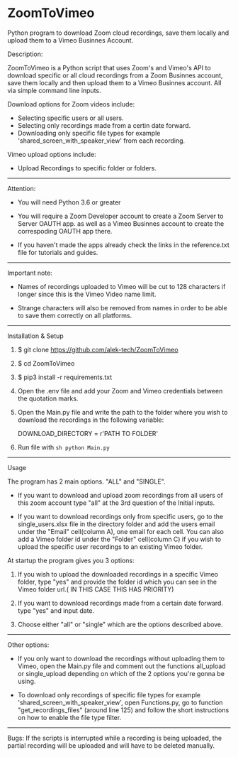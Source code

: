 # ZoomToVimeo
Python program to download Zoom cloud recordings, save them locally and upload them to a Vimeo Businnes Account.

Description:

ZoomToVimeo is a Python script that uses Zoom's and Vimeo's API to download specific or all cloud recordings from a Zoom Businnes account, 
save them locally and then upload them to a Vimeo Businnes account. All via simple command line inputs.

Download options for Zoom videos include:
 - Selecting specific users or all users.
 - Selecting only recordings made from a certin date forward.
 - Downloading only specific file types for example 'shared_screen_with_speaker_view' from each recording.

Vimeo upload options include:
 - Upload Recordings to specific folder or folders.
--------------------------------------------------------------------------------------

Attention: 

 - You will need Python 3.6 or greater

 - You will require a Zoom Developer account to create a Zoom Server to Server OAUTH app.
   as well as a Vimeo Businnes account to create the correspoding OAUTH app there.

 - If you haven't made the apps already check the links in the reference.txt file for tutorials and guides.
----------------------------------------------------------------------------------------
Important note:

 - Names of recordings uploaded to Vimeo will be cut to 128 characters if longer since this is the Vimeo Video name limit.

 - Strange characters will also be removed from names in order to be able to save them correctly on all platforms.
--------------------------------------------------------------------------------------------
Installation & Setup

1. $ git clone https://github.com/alek-tech/ZoomToVimeo

2. $ cd ZoomToVimeo

3. $ pip3 install -r requirements.txt

4. Open the .env file and add your Zoom and Vimeo credentials between the quotation marks.

5. Open the Main.py file and write the path to the folder where you wish to download the recordings in the following variable:

     DOWNLOAD_DIRECTORY = r'PATH TO FOLDER'

6. Run file with ```sh python Main.py ```
------------------------------------------------------------------------------------------

Usage


The program has 2 main options. "ALL" and "SINGLE".

 - If you want to download and upload zoom recordings from all users of this zoom account type "all" at the 3rd question of the Initial inputs.

 - If you want to download recordings only from specific users, go to the single_users.xlsx file in the directory folder and add the users email under the "Email" cell(column A), 
   one email for each cell. You can also add a Vimeo folder id under the "Folder" cell(column C) if you wish to upload the specific user recordings to an existing Vimeo folder. 


At startup the program gives you 3 options:

 1. If you wish to upload the downloaded recordings in a specific Vimeo folder, type "yes" and provide the folder id which you can see in the Vimeo folder url.( IN THIS CASE THIS HAS PRIORITY)

 2. If you want to download recordings made from a certain date forward. type "yes" and input date.

 3. Choose either "all" or "single" which are the options described above.
--------------------------------------------------------------------------------------------

Other options:

 - If you only want to download the recordings without uploading them to Vimeo, open the Main.py file and comment out the functions all_upload or single_upload 
   depending on which of the 2 options you're gonna be using.
   
 - To download only recordings of specific file types for example 'shared_screen_with_speaker_view', open Functions.py, go to function "get_recordings_files" (around line 125)
   and follow the short instructions on how to enable the file type filter.
--------------------------------------------------------------------------------------------

Bugs: If the scripts is interrupted while a recording is being uploaded, the partial recording will be uploaded and will have to be deleted manually. 

